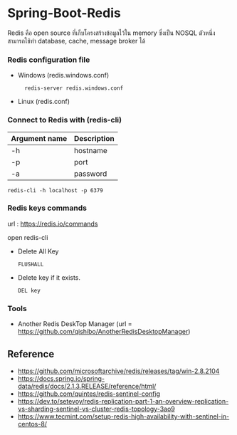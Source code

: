 # Spring-Boot-Redis
 
 Redis คือ open source ที่เก็บโครงสร้างข้อมูลไว้ใน memory ซึ่งเป็น NOSQL ตัวหนึ่ง สามารถใช้ทำ database, cache, message broker ได้
 
### Redis configuration file

- Windows (redis.windows.conf)
 
		redis-server redis.windows.conf

- Linux (redis.conf)


### Connect to Redis with (redis-cli)

 | Argument name | Description |
 | ------------- |-------------|
 | -h  | hostname |
 | -p  | port |
 | -a  | password |



	redis-cli -h localhost -p 6379 

      
### Redis keys commands

url : https://redis.io/commands

open redis-cli

 - Delete All Key
                  
       FLUSHALL

-  Delete key if it exists.

       DEL key

### Tools
- Another Redis DeskTop Manager (url = https://github.com/qishibo/AnotherRedisDesktopManager)

## Reference

- https://github.com/microsoftarchive/redis/releases/tag/win-2.8.2104
- https://docs.spring.io/spring-data/redis/docs/2.1.3.RELEASE/reference/html/
- https://github.com/quintes/redis-sentinel-config
- https://dev.to/setevoy/redis-replication-part-1-an-overview-replication-vs-sharding-sentinel-vs-cluster-redis-topology-3ao9
- https://www.tecmint.com/setup-redis-high-availability-with-sentinel-in-centos-8/
